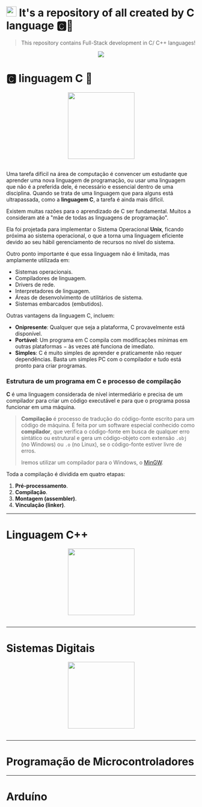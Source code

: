 # <img src="https://upload.wikimedia.org/wikipedia/commons/1/18/C_Programming_Language.svg" height="27"> It's a repository of all created by C language 🅲🔢

<blockquote>This repository contains Full-Stack development in C/ C++ languages!</blockquote>

<div align="center"><img src="https://askatul.com/wp-content/uploads/2020/12/C-Programming-Gate-2020-Set-1-1.jpg"></div>

# 🅲 linguagem C 🔢
<div align="center"><img src="https://upload.wikimedia.org/wikipedia/commons/1/18/C_Programming_Language.svg" height="177"></div><br \>

Uma tarefa difícil na área de computação é convencer um estudante que aprender uma nova linguagem de programação, ou usar uma linguagem que não é a preferida dele, é necessário e essencial dentro de uma disciplina. Quando se trata de uma linguagem que para alguns está ultrapassada, como a **linguagem C**, a tarefa é ainda mais difícil.

Existem muitas razões para o aprendizado de C ser fundamental. Muitos a consideram até a "mãe de todas as linguagens de programação".

Ela foi projetada para implementar o Sistema Operacional **Unix**, ficando próxima ao sistema operacional, o que a torna uma linguagem eficiente devido ao seu hábil gerenciamento de recursos no nível do sistema.

Outro ponto importante é que essa linguagem não é limitada, mas amplamente utilizada em:

- Sistemas operacionais.
- Compiladores de linguagem.
- Drivers de rede.
- Interpretadores de linguagem.
- Áreas de desenvolvimento de utilitários de sistema.
- Sistemas embarcados (embutidos).

Outras vantagens da linguagem C, incluem:

- **Onipresente**: Qualquer que seja a plataforma, C provavelmente está disponível.
- **Portável**: Um programa em C compila com modificações mínimas em outras plataformas − às vezes até funciona de imediato.
- **Simples**: C é muito simples de aprender e praticamente não requer dependências. Basta um simples PC com o compilador e tudo está pronto para criar programas.

### Estrutura de um programa em C e processo de compilação
**C** é uma linguagem considerada de nível intermediário e precisa de um compilador para criar um código executável e para que o programa possa funcionar em uma máquina.

<blockquote><b>Compilação</b> é processo de tradução do código-fonte escrito para um código de máquina. É feita por um software especial conhecido como <b>compilador</b>, que verifica o código-fonte em busca de qualquer erro sintático ou estrutural e gera um código-objeto com extensão <code>.obj</code> (no Windows) ou <code>.o</code> (no Linux), se o código-fonte estiver livre de erros.

Iremos utilizar um compilador para o Windows, o <a href="">MinGW</a>.</blockquote>

Toda a compilação é dividida em quatro etapas:

1. **Pré-processamento**.
2. **Compilação**.
3. **Montagem (assembler)**.
4. **Vinculação (linker)**.

----

# Linguagem C++
<div align="center"><img src="https://cdn.worldvectorlogo.com/logos/c.svg" height="177"></div><br \>

----

# Sistemas Digitais
<div align="center"><img src="https://d3njjcbhbojbot.cloudfront.net/api/utilities/v1/imageproxy/https://coursera-course-photos.s3.amazonaws.com/a0/84ba1dc886b1a592c8dc7e6b19e512/logo-sistemas-digitales.png?auto=format%2Ccompress&dpr=1" height="177"></div><br \>

----

# Programação de Microcontroladores

----

# Arduíno
